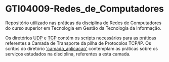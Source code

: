 # GTI04009-Redes_de_Computadores
Repositório utilizado nas práticas da disciplina de Redes de Computadores do curso superior em Tecnologia em Gestão da Tecnologia da Informação.

Os diretórios [UDP](udp/README.md) e [TCP](tcp/README.md) contém os scripts necessários para as práticas referentes a Camada de Transporte da pilha de Protocolos TCP/IP. Os scritps do diretório ['camada_aplicacao'](camada_aplicacao/README.md) contemplam as práticas sobre os serviços estudados na disciplina, referentes a esta camada.